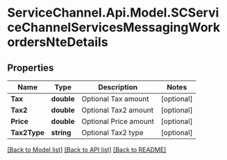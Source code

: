 # ServiceChannel.Api.Model.SCServiceChannelServicesMessagingWorkordersNteDetails

## Properties

Name | Type | Description | Notes
------------ | ------------- | ------------- | -------------
**Tax** | **double** | Optional Tax amount | [optional] 
**Tax2** | **double** | Optional Tax2 amount | [optional] 
**Price** | **double** | Optional Price amount | [optional] 
**Tax2Type** | **string** | Optional Tax2 type | [optional] 

[[Back to Model list]](../README.md#documentation-for-models) [[Back to API list]](../README.md#documentation-for-api-endpoints) [[Back to README]](../README.md)

